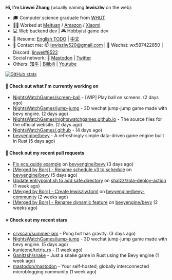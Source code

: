 **Hi, I'm Linwei Zhang** (usually naming **lewiszlw** on the web):
- 🎓 Computer science graduate from [WHUT](https://en.wikipedia.org/wiki/Wuhan_University_of_Technology)
- 👨‍💻 Worked at [Meituan](https://about.meituan.com/home) / [Amazon](https://www.amazon.com/) / [Xiaomi](https://www.mi.com/)
- 💻 Web backend dev | 🎮 Hobbyist game dev
- 📄 Resume: [English TODO](https://github.com/lewiszlw/lewiszlw/blob/main/Resume_EN.md) | [中文](https://github.com/lewiszlw/lewiszlw/blob/main/Resume_CN.md)
- 📱 Contact me: 📫 [lewiszlw520@gmail.com](mailto:lewiszlw520@gmail.com) | 💬 Wechat: wx597422850 | Discord: [linwei#8522](http://discordapp.com/users/891664307035713576)
- Social network: 🦣 [Mastodon](https://mastodon.world/@lewiszlw) | [Twitter](https://twitter.com/lewiszlw)
- Others: [知乎](https://www.zhihu.com/people/tian-qian-zhu-wu-ya) | [Bilibili](https://space.bilibili.com/43876861) | [Youtube](https://www.youtube.com/channel/UCnvri1tqAjxsp9nGQ63zUNw)

[![GitHub stats](https://github-readme-stats.vercel.app/api?username=lewiszlw&count_private=true&show_icons=true&theme=solarized-dark&include_all_commits=true)](https://github.com/anuraghazra/github-readme-stats)

#### 👷 Check out what I'm currently working on

- [NightsWatchGames/screen-ball](https://github.com/NightsWatchGames/screen-ball) - [WIP] Play ball on screens. (2 days ago)
- [NightsWatchGames/jump-jump](https://github.com/NightsWatchGames/jump-jump) - 3D wechat jump-jump game made with bevy engine. (2 days ago)
- [NightsWatchGames/nightswatchgames.github.io](https://github.com/NightsWatchGames/nightswatchgames.github.io) - The source files for the official website. (2 days ago)
- [NightsWatchGames/.github](https://github.com/NightsWatchGames/.github) -  (4 days ago)
- [bevyengine/bevy](https://github.com/bevyengine/bevy) - A refreshingly simple data-driven game engine built in Rust (5 days ago)

#### 🔨 Check out my recent pull requests

- [Fix ecs_guide example](https://github.com/bevyengine/bevy/pull/7566) on [bevyengine/bevy](https://github.com/bevyengine/bevy) (3 days ago)
- [[Merged by Bors] - Rename schedule v3 to schedule](https://github.com/bevyengine/bevy/pull/7519) on [bevyengine/bevy](https://github.com/bevyengine/bevy) (5 days ago)
- [Update entrypoint.sh to add safe.directory](https://github.com/shalzz/zola-deploy-action/pull/51) on [shalzz/zola-deploy-action](https://github.com/shalzz/zola-deploy-action) (1 week ago)
- [[Merged by Bors] - Create lewiszlw.toml](https://github.com/bevyengine/bevy-community/pull/43) on [bevyengine/bevy-community](https://github.com/bevyengine/bevy-community) (2 weeks ago)
- [[Merged by Bors] - Rename dynamic feature](https://github.com/bevyengine/bevy/pull/7340) on [bevyengine/bevy](https://github.com/bevyengine/bevy) (2 weeks ago)

#### ⭐ Check out my recent stars

- [cryscan/summer-jam](https://github.com/cryscan/summer-jam) - Pong but has gravity. (3 days ago)
- [NightsWatchGames/jump-jump](https://github.com/NightsWatchGames/jump-jump) - 3D wechat jump-jump game made with bevy engine. (5 days ago)
- [kunieone/tetris_rs](https://github.com/kunieone/tetris_rs) -  (1 week ago)
- [Ganitzsh/snake](https://github.com/Ganitzsh/snake) - Just a snake game in Rust using the Bevy engine (1 week ago)
- [mastodon/mastodon](https://github.com/mastodon/mastodon) - Your self-hosted, globally interconnected microblogging community (1 week ago)
